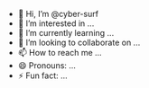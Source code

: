 - 👋 Hi, I’m @cyber-surf
- 👀 I’m interested in ...
- 🌱 I’m currently learning ...
- 💞️ I’m looking to collaborate on ...
- 📫 How to reach me ...
- 😄 Pronouns: ...
- ⚡ Fun fact: ...

<!---
cyber-surf/cyber-surf is a ✨ special ✨ repository because its `README.md` (this file) appears on your GitHub profile.
You can click the Preview link to take a look at your changes.
--->
